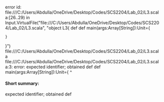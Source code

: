 error id: file:///C:/Users/Abdulla/OneDrive/Desktop/Codes/SCS2204/Lab_02/L3.scala:[26..29) in Input.VirtualFile("file:///C:/Users/Abdulla/OneDrive/Desktop/Codes/SCS2204/Lab_02/L3.scala", "object L3{
    def 
    def main(args:Array[String]):Unit={

    }
}")
file:///C:/Users/Abdulla/OneDrive/Desktop/Codes/SCS2204/Lab_02/L3.scala
file:///C:/Users/Abdulla/OneDrive/Desktop/Codes/SCS2204/Lab_02/L3.scala:3: error: expected identifier; obtained def
    def main(args:Array[String]):Unit={
    ^
#### Short summary: 

expected identifier; obtained def